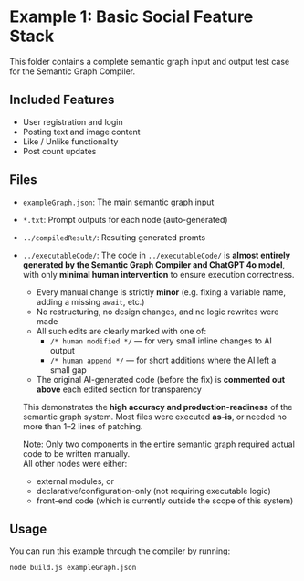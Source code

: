 # Example 1: Basic Social Feature Stack

This folder contains a complete semantic graph input and output test case for the Semantic Graph Compiler.

## Included Features
- User registration and login
- Posting text and image content
- Like / Unlike functionality
- Post count updates

## Files
- `exampleGraph.json`: The main semantic graph input
- `*.txt`: Prompt outputs for each node (auto-generated)
- `../compiledResult/`: Resulting generated promts
- `../executableCode/`:
  The code in `../executableCode/` is **almost entirely generated by the Semantic Graph Compiler and ChatGPT 4o model**, with only **minimal human intervention** to ensure execution correctness.

  - Every manual change is strictly **minor** (e.g. fixing a variable name, adding a missing `await`, etc.)
  - No restructuring, no design changes, and no logic rewrites were made
  - All such edits are clearly marked with one of:
    - `/* human modified */` — for very small inline changes to AI output
    - `/* human append */` — for short additions where the AI left a small gap
  - The original AI-generated code (before the fix) is **commented out above** each edited section for transparency
  
  This demonstrates the **high accuracy and production-readiness** of the semantic graph system. Most files were executed **as-is**, or needed no more than 1–2 lines of patching.

  Note: Only two components in the entire semantic graph required actual code to be written manually.  
  All other nodes were either:
    - external modules, or  
    - declarative/configuration-only (not requiring executable logic)
    - front-end code (which is currently outside the scope of this system)
## Usage
You can run this example through the compiler by running:

```bash
node build.js exampleGraph.json
